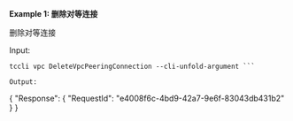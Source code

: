 **Example 1: 删除对等连接**

删除对等连接

Input: 

```
tccli vpc DeleteVpcPeeringConnection --cli-unfold-argument ```

Output: 
```
{
    "Response": {
        "RequestId": "e4008f6c-4bd9-42a7-9e6f-83043db431b2"
    }
}
```

